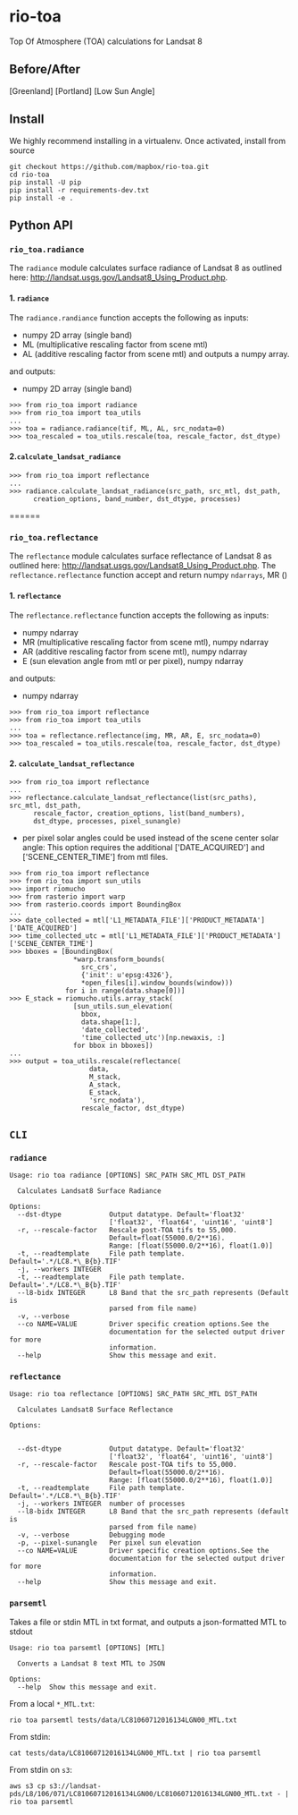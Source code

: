 # rio-toa
Top Of Atmosphere (TOA) calculations for Landsat 8

## Before/After
[Greenland]
[Portland]
[Low Sun Angle]

## Install

We highly recommend installing in a virtualenv. Once activated,
install from source
```
git checkout https://github.com/mapbox/rio-toa.git
cd rio-toa
pip install -U pip
pip install -r requirements-dev.txt
pip install -e .
```
## Python API
### `rio_toa.radiance`
The `radiance` module calculates surface radiance of Landsat 8 as outlined here: http://landsat.usgs.gov/Landsat8_Using_Product.php.

#### 1. `radiance`
The `radiance.randiance` function accepts the following as inputs:  

- numpy 2D array (single band)  
- ML (multiplicative rescaling factor from scene mtl)  
- AL (additive rescaling factor from scene mtl) and outputs a numpy array.  

and outputs:
- numpy 2D array (single band)

```
>>> from rio_toa import radiance
>>> from rio_toa import toa_utils
...
>>> toa = radiance.radiance(tif, ML, AL, src_nodata=0)
>>> toa_rescaled = toa_utils.rescale(toa, rescale_factor, dst_dtype)

```
#### 2.`calculate_landsat_radiance`
```
>>> from rio_toa import reflectance
...
>>> radiance.calculate_landsat_radiance(src_path, src_mtl, dst_path,
      creation_options, band_number, dst_dtype, processes)
```

======
### `rio_toa.reflectance`
The `reflectance` module calculates surface reflectance of Landsat 8 as outlined here: http://landsat.usgs.gov/Landsat8_Using_Product.php. The `reflectance.reflectance` function accept and return numpy `ndarrays`, MR ()

#### 1. `reflectance`
The `reflectance.reflectance` function accepts the following as inputs:
- numpy ndarray
- MR (multiplicative rescaling factor from scene mtl), numpy ndarray
- AR (additive rescaling factor from scene mtl), numpy ndarray
- E (sun elevation angle from mtl or per pixel), numpy ndarray

and outputs:
- numpy ndarray

```
>>> from rio_toa import reflectance
>>> from rio_toa import toa_utils
...
>>> toa = reflectance.reflectance(img, MR, AR, E, src_nodata=0)
>>> toa_rescaled = toa_utils.rescale(toa, rescale_factor, dst_dtype)
```

#### 2. `calculate_landsat_reflectance`
```
>>> from rio_toa import reflectance
...
>>> reflectance.calculate_landsat_reflectance(list(src_paths), src_mtl, dst_path,
      rescale_factor, creation_options, list(band_numbers),
      dst_dtype, processes, pixel_sunangle)
```
- per pixel solar angles could be used instead of the scene center solar angle:
This option requires the additional ['DATE_ACQUIRED'] and ['SCENE_CENTER_TIME'] from mtl files.

```
>>> from rio_toa import reflectance
>>> from rio_toa import sun_utils
>>> import riomucho
>>> from rasterio import warp
>>> from rasterio.coords import BoundingBox
...
>>> date_collected = mtl['L1_METADATA_FILE']['PRODUCT_METADATA']['DATE_ACQUIRED']
>>> time_collected_utc = mtl['L1_METADATA_FILE']['PRODUCT_METADATA']['SCENE_CENTER_TIME']
>>> bboxes = [BoundingBox(
                *warp.transform_bounds(
                  src_crs',
                  {'init': u'epsg:4326'},
                  *open_files[i].window_bounds(window)))
              for i in range(data.shape[0])]
>>> E_stack = riomucho.utils.array_stack(
                [sun_utils.sun_elevation(
                  bbox,
                  data.shape[1:],
                  'date_collected',
                  'time_collected_utc')[np.newaxis, :]
                for bbox in bboxes])
...
>>> output = toa_utils.rescale(reflectance(
                    data,
                    M_stack,
                    A_stack,
                    E_stack,
                    'src_nodata'),
                  rescale_factor, dst_dtype)
```


## `CLI`

### `radiance`

```
Usage: rio toa radiance [OPTIONS] SRC_PATH SRC_MTL DST_PATH

  Calculates Landsat8 Surface Radiance

Options:
  --dst-dtype            Output datatype. Default='float32'
                         ['float32', 'float64', 'uint16', 'uint8']
  -r, --rescale-factor   Rescale post-TOA tifs to 55,000.
                         Default=float(55000.0/2**16). 
                         Range: [float(55000.0/2**16), float(1.0)]
  -t, --readtemplate     File path template. Default='.*/LC8.*\_B{b}.TIF'
  -j, --workers INTEGER
  -t, --readtemplate     File path template. Default='.*/LC8.*\_B{b}.TIF'
  --l8-bidx INTEGER      L8 Band that the src_path represents (Default is
                         parsed from file name)
  -v, --verbose
  --co NAME=VALUE        Driver specific creation options.See the
                         documentation for the selected output driver for more
                         information.
  --help                 Show this message and exit.
```

### `reflectance`

```
Usage: rio toa reflectance [OPTIONS] SRC_PATH SRC_MTL DST_PATH

  Calculates Landsat8 Surface Reflectance

Options:


  --dst-dtype            Output datatype. Default='float32'
                         ['float32', 'float64', 'uint16', 'uint8']
  -r, --rescale-factor   Rescale post-TOA tifs to 55,000.
                         Default=float(55000.0/2**16). 
                         Range: [float(55000.0/2**16), float(1.0)]
  -t, --readtemplate     File path template. Default='.*/LC8.*\_B{b}.TIF'
  -j, --workers INTEGER  number of processes
  --l8-bidx INTEGER      L8 Band that the src_path represents (default is
                         parsed from file name)
  -v, --verbose          Debugging mode
  -p, --pixel-sunangle   Per pixel sun elevation
  --co NAME=VALUE        Driver specific creation options.See the
                         documentation for the selected output driver for more
                         information.
  --help                 Show this message and exit.
```

### `parsemtl`

Takes a file or stdin MTL in txt format, and outputs a json-formatted MTL to stdout

```
Usage: rio toa parsemtl [OPTIONS] [MTL]

  Converts a Landsat 8 text MTL to JSON

Options:
  --help  Show this message and exit.
```
From a local `*_MTL.txt`:
```
rio toa parsemtl tests/data/LC81060712016134LGN00_MTL.txt
```
From stdin:
```
cat tests/data/LC81060712016134LGN00_MTL.txt | rio toa parsemtl
```
From stdin on `s3`:
```
aws s3 cp s3://landsat-pds/L8/106/071/LC81060712016134LGN00/LC81060712016134LGN00_MTL.txt - | rio toa parsemtl
```
